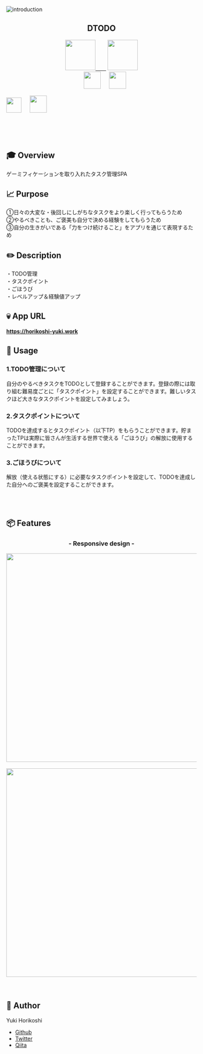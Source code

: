 ![introduction](https://user-images.githubusercontent.com/59280290/80267072-39446e80-86da-11ea-8429-b56b8b880658.gif)

<h2 align="center">DTODO</h2>

<p align="center">
  <a href="https://jp.vuejs.org/index.html"><img src="https://user-images.githubusercontent.com/39142850/71645835-a98d4580-2d21-11ea-9693-348d12101bb4.png" width="80px;" />　　</a>
  <a href="https://jp.vuejs.org/index.html"><img src="https://user-images.githubusercontent.com/59280290/80292478-f645d200-8791-11ea-9a0b-57ec5a7ec487.png" height="80px" /></a>
    <br>
<a>　</a>
  <a href="https://developer.mozilla.org/en-US/docs/Web/Progressive_web_apps"><img src="https://user-images.githubusercontent.com/59280290/80292396-7a4b8a00-8791-11ea-8d8a-effea8a1f485.png" height="45px;" /></a>
<a>　</a>
  <a href="https://firebase.google.com/"><img src="https://user-images.githubusercontent.com/39142850/71645860-dd686b00-2d21-11ea-93f3-953cee4f0b32.png" height="45px;" /></a>
<a>　</a>

<a href="https://firealpaca.com/"><img src="https://user-images.githubusercontent.com/39142850/71646089-82d10e00-2d25-11ea-8e4b-1004fac31a28.png" height="40px;" /></a>
<a>　</a>
  <a href="https://sweetalert.js.org/guides/"><img src="https://user-images.githubusercontent.com/39142850/71645994-b0b55300-2d23-11ea-86c9-b16c3d2a05ee.png" height="45px;" /></a>
</p>
<br><br><br>

## :mortar_board: Overview
ゲーミフィケーションを取り入れたタスク管理SPA

## :chart_with_upwards_trend: Purpose
①日々の大変な・後回しにしがちなタスクをより楽しく行ってもらうため  
②やるべきことも、ご褒美も自分で決める経験をしてもらうため  
③自分の生きがいである「力をつけ続けること」をアプリを通じて表現するため

## :pencil2: Description
・TODO管理  
・タスクポイント  
・ごほうび  
・レベルアップ＆経験値アップ  

## :skull: App URL

**https://horikoshi-yuki.work** 
　
## 💬 Usage

### 1.TODO管理について
自分のやるべきタスクをTODOとして登録することができます。登録の際には取り組む難易度ごとに「タスクポイント」を設定することができます。難しいタスクほど大きなタスクポイントを設定してみましょう。  

### 2.タスクポイントについて
TODOを達成するとタスクポイント（以下TP）をもらうことができます。貯まったTPは実際に皆さんが生活する世界で使える「ごほうび」の解放に使用することができます。

### 3.ごほうびについて
解放（使える状態にする）に必要なタスクポイントを設定して、TODOを達成した自分へのご褒美を設定することができます。

 <br><br>

## 📦 Features

<h3 align="center">- Responsive design -</h3>

<p align="center">
<img src ="https://user-images.githubusercontent.com/59280290/80267290-e1f2ce00-86da-11ea-9273-6c5194f70736.PNG" height="550px">
<br> <br>
<img src ="https://user-images.githubusercontent.com/59280290/80267297-e6b78200-86da-11ea-85ce-54b1e2bce3dd.PNG" height="550px">
</p>
　

## 👀 Author

Yuki Horikoshi
- [Github](#)
- [Twitter](#)
- [Qiita](#)
